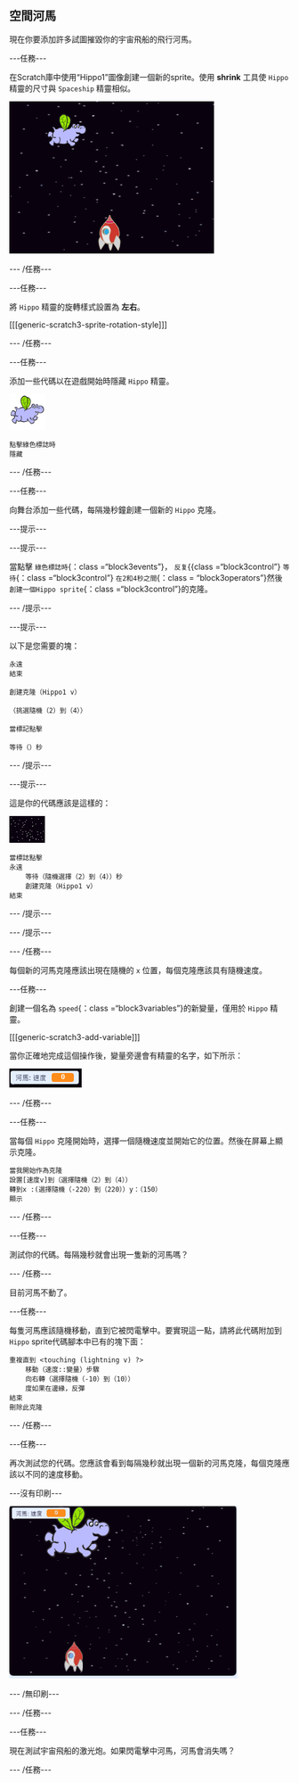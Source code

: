 ## 空間河馬

現在你要添加許多試圖摧毀你的宇宙飛船的飛行河馬。

\---任務\---

在Scratch庫中使用“Hippo1”圖像創建一個新的sprite。使用 **shrink** 工具使 `Hippo` 精靈的尺寸與 `Spaceship` 精靈相似。

![截圖](images/invaders-hippo.png)

\--- /任務\---

\---任務\---

將 `Hippo` 精靈的旋轉樣式設置為 **左右**。

[[[generic-scratch3-sprite-rotation-style]]]

\--- /任務\---

\---任務\---

添加一些代碼以在遊戲開始時隱藏 `Hippo` 精靈。

![河馬精靈](images/hippo-sprite.png)

```blocks3
點擊綠色標誌時
隱藏
```

\--- /任務\---

\---任務\---

向舞台添加一些代碼，每隔幾秒鐘創建一個新的 `Hippo` 克隆。

\---提示\---

\---提示\---

當點擊 `綠色標誌時`{：class =“block3events”}， `反复`{{class =“block3control”} `等待`{：class =“block3control”} `在2和4秒之間`{：class = “block3operators”}然後 `創建一個Hippo sprite`{：class =“block3control”}的克隆。

\--- /提示\---

\---提示\---

以下是您需要的塊：

```blocks3
永遠
結束

創建克隆（Hippo1 v）

（挑選隨機（2）到（4））

當標記點擊

等待（）秒
```

\--- /提示\---

\---提示\---

這是你的代碼應該是這樣的：

![舞台精靈](images/stage-sprite.png)

```blocks3
當標誌點擊
永遠
    等待（隨機選擇（2）到（4））秒
    創建克隆（Hippo1 v）
結束
```

\--- /提示\---

\--- /提示\---

\--- /任務\---

每個新的河馬克隆應該出現在隨機的 `x` 位置，每個克隆應該具有隨機速度。

\---任務\---

創建一個名為 `speed`{：class =“block3variables”}的新變量，僅用於 `Hippo` 精靈。

[[[generic-scratch3-add-variable]]]

當你正確地完成這個操作後，變量旁邊會有精靈的名字，如下所示：

![截圖](images/invaders-var-test.png)

\--- /任務\---

\---任務\---

當每個 `Hippo` 克隆開始時，選擇一個隨機速度並開始它的位置。然後在屏幕上顯示克隆。

```blocks3
當我開始作為克隆
設置[速度v]到（選擇隨機（2）到（4））
轉到x :(選擇隨機（-220）到（220））y：（150）
顯示
```

\--- /任務\---

\---任務\---

測試你的代碼。每隔幾秒就會出現一隻新的河馬嗎？

\--- /任務\---

目前河馬不動了。

\---任務\---

每隻河馬應該隨機移動，直到它被閃電擊中。要實現這一點，請將此代碼附加到 `Hippo` sprite代碼腳本中已有的塊下面：

```blocks3
重複直到 <touching (lightning v) ?>
    移動（速度::變量）步驟
    向右轉（選擇隨機（-10）到（10））
    度如果在邊緣，反彈
結束
刪除此克隆
```

\--- /任務\---

\---任務\---

再次測試您的代碼。您應該會看到每隔幾秒就出現一個新的河馬克隆，每個克隆應該以不同的速度移動。

\---沒有印刷\---

![截圖](images/hippo-clones.gif)

\--- /無印刷\---

\--- /任務\---

\---任務\---

現在測試宇宙飛船的激光炮。如果閃電擊中河馬，河馬會消失嗎？

\--- /任務\---